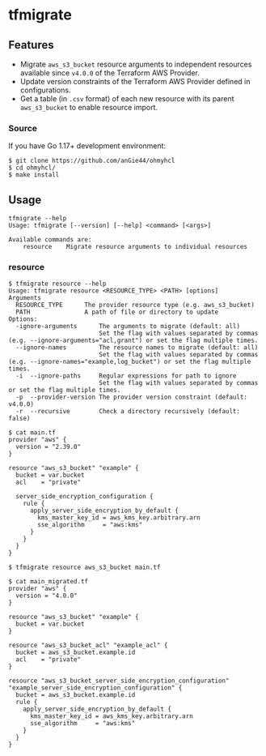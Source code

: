 # tfmigrate

## Features

- Migrate `aws_s3_bucket` resource arguments to independent resources available since `v4.0.0` of the Terraform AWS Provider.
- Update version constraints of the Terraform AWS Provider defined in configurations.
- Get a table (in `.csv` format) of each new resource with its parent `aws_s3_bucket` to enable resource import.

### Source

If you have Go 1.17+ development environment:

```
$ git clone https://github.com/anGie44/ohmyhcl
$ cd ohmyhcl/
$ make install
```

## Usage
```shell
tfmigrate --help
Usage: tfmigrate [--version] [--help] <command> [<args>]

Available commands are:
    resource    Migrate resource arguments to individual resources
```

### resource

```shell
$ tfmigrate resource --help
Usage: tfmigrate resource <RESOURCE_TYPE> <PATH> [options]
Arguments
  RESOURCE_TYPE      The provider resource type (e.g. aws_s3_bucket)
  PATH               A path of file or directory to update
Options:
  -ignore-arguments      The arguments to migrate (default: all)
                         Set the flag with values separated by commas (e.g. --ignore-arguments="acl,grant") or set the flag multiple times.
  --ignore-names         The resource names to migrate (default: all)
                         Set the flag with values separated by commas (e.g. --ignore-names="example,log_bucket") or set the flag multiple times.
  -i  --ignore-paths     Regular expressions for path to ignore
                         Set the flag with values separated by commas or set the flag multiple times.
  -p  --provider-version The provider version constraint (default: v4.0.0)
  -r  --recursive        Check a directory recursively (default: false)
```
```shell
$ cat main.tf
provider "aws" {
  version = "2.39.0"
}

resource "aws_s3_bucket" "example" {
  bucket = var.bucket
  acl    = "private"
  
  server_side_encryption_configuration {
    rule {
      apply_server_side_encryption_by_default {
        kms_master_key_id = aws_kms_key.arbitrary.arn
        sse_algorithm     = "aws:kms"
      }
    }
  }
}

$ tfmigrate resource aws_s3_bucket main.tf

$ cat main_migrated.tf
provider "aws" {
  version = "4.0.0"
}

resource "aws_s3_bucket" "example" {
  bucket = var.bucket
}

resource "aws_s3_bucket_acl" "example_acl" {
  bucket = aws_s3_bucket.example.id
  acl    = "private"
}

resource "aws_s3_bucket_server_side_encryption_configuration" "example_server_side_encryption_configuration" {
  bucket = aws_s3_bucket.example.id
  rule {
    apply_server_side_encryption_by_default {
      kms_master_key_id = aws_kms_key.arbitrary.arn
      sse_algorithm     = "aws:kms"
    }
  }
}
```
